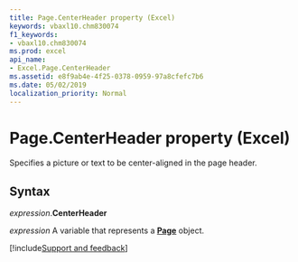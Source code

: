 ```yaml
---
title: Page.CenterHeader property (Excel)
keywords: vbaxl10.chm830074
f1_keywords:
- vbaxl10.chm830074
ms.prod: excel
api_name:
- Excel.Page.CenterHeader
ms.assetid: e8f9ab4e-4f25-0378-0959-97a8cfefc7b6
ms.date: 05/02/2019
localization_priority: Normal
---
```



# Page.CenterHeader property (Excel)

Specifies a picture or text to be center-aligned in the page header.


## Syntax

_expression_.**CenterHeader**

_expression_ A variable that represents a **[Page](Excel.Page.md)** object.




[!include[Support and feedback](~/includes/feedback-boilerplate.md)]